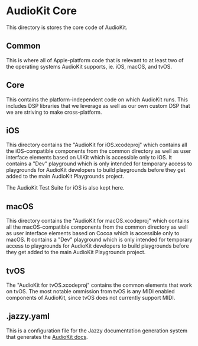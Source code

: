 # AudioKit Core

This directory is stores the core code of AudioKit. 

## Common

This is where all of Apple-platform code that is relevant to at least two of the operating systems AudioKit supports, ie. iOS, macOS, and tvOS.

## Core

This contains the platform-independent code on which AudioKit runs. This includes DSP libraries that we leverage as well as our own custom DSP that we are striving to make cross-platform.

## iOS

This directory contains the "AudioKit for iOS.xcodeproj" which contains all the iOS-compatible components from the common directory as well as user interface elements based on UIKit which is accessible only to iOS.  It contains a "Dev" playground which is only intended for temporary access to playgrounds for AudioKit developers to build playgrounds before they get added to the main AudioKit Playgrounds project.

The AudioKit Test Suite for iOS is also kept here.

## macOS

This directory contains the "AudioKit for macOS.xcodeproj" which contains all the macOS-compatible components from the common directory as well as user interface elements based on Cocoa which is accessible only to macOS.  It contains a "Dev" playground which is only intended for temporary access to playgrounds for AudioKit developers to build playgrounds before they get added to the main AudioKit Playgrounds project.

## tvOS

The "AudioKit for tvOS.xcodeproj" contains the common elements that work on tvOS.  The most notable ommission from tvOS is any MIDI enabled components of AudioKit, since tvOS does not currently support MIDI.

## .jazzy.yaml

This is a configuration file for the Jazzy documentation generation system that generates the [AudioKit docs](http://audiokit.io/docs/).